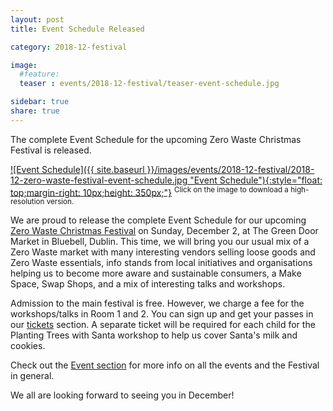 ```yaml
---
layout: post
title: Event Schedule Released

category: 2018-12-festival

image:
  #feature: 
  teaser : events/2018-12-festival/teaser-event-schedule.jpg

sidebar: true
share: true
---
```


The complete Event Schedule for the upcoming Zero Waste Christmas Festival is released.

[![Event Schedule]({{ site.baseurl }}/images/events/2018-12-festival/2018-12-zero-waste-festival-event-schedule.jpg "Event Schedule"){:style="float: top;margin-right: 10px;height: 350px;"}](/images/events/2018-12-festival/2018-12-zero-waste-festival-event-schedule.jpg)
<sup>Click on the image to download a high-resolution version.</sup>

We are proud to release the complete Event Schedule for our upcoming [Zero Waste Christmas Festival](/2018-12-festival) on Sunday, December 2, at The Green Door Market in Bluebell, Dublin. This time, we will bring you our usual mix of a Zero Waste market with many interesting vendors selling loose goods and Zero Waste essentials, info stands from local initiatives and organisations helping us to become more aware and sustainable consumers, a Make Space, Swap Shops, and a mix of interesting talks and workshops.

Admission to the main festival is free. However, we charge a fee for the workshops/talks in Room 1 and 2. You can sign up and get your passes in our [tickets](/tickets) section. A separate ticket will be required for each child for the Planting Trees with Santa workshop to help us cover Santa's milk and cookies.

Check out the [Event section](/2018-12-festival) for more info on all the events and the Festival in general.

We all are looking forward to seeing you in December!
